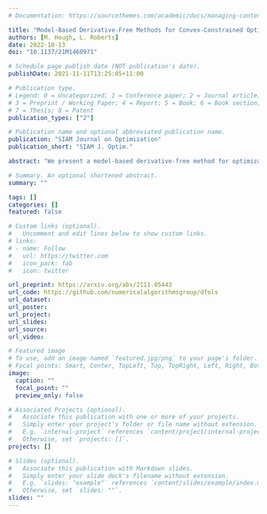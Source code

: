 ```yaml
---
# Documentation: https://sourcethemes.com/academic/docs/managing-content/

title: "Model-Based Derivative-Free Methods for Convex-Constrained Optimization"
authors: [M. Hough, L. Roberts]
date: 2022-10-13
doi: "10.1137/21M1460971"

# Schedule page publish date (NOT publication's date).
publishDate: 2021-11-11T13:25:05+11:00

# Publication type.
# Legend: 0 = Uncategorized; 1 = Conference paper; 2 = Journal article;
# 3 = Preprint / Working Paper; 4 = Report; 5 = Book; 6 = Book section;
# 7 = Thesis; 8 = Patent
publication_types: ["2"]

# Publication name and optional abbreviated publication name.
publication: "SIAM Journal on Optimization"
publication_short: "SIAM J. Optim."

abstract: "We present a model-based derivative-free method for optimization subject to general convex constraints, which we assume are unrelaxable and accessed only through a projection operator that is cheap to evaluate. We prove global convergence and a worst-case complexity of $O(\\epsilon^{−2})$ iterations and objective evaluations for nonconvex functions, matching results for the unconstrained case. We introduce new, weaker requirements on model accuracy compared to existing methods. As a result, suﬃciently accurate interpolation models can be constructed only using feasible points. We develop a comprehensive theory of interpolation set management in this regime for linear and composite linear models. We implement our approach for nonlinear least-squares problems and demonstrate strong practical performance compared to general-purpose solvers."

# Summary. An optional shortened abstract.
summary: ""

tags: []
categories: []
featured: false

# Custom links (optional).
#   Uncomment and edit lines below to show custom links.
# links:
# - name: Follow
#   url: https://twitter.com
#   icon_pack: fab
#   icon: twitter

url_preprint: https://arxiv.org/abs/2111.05443
url_code: https://github.com/numericalalgorithmsgroup/dfols
url_dataset:
url_poster:
url_project:
url_slides:
url_source:
url_video:

# Featured image
# To use, add an image named `featured.jpg/png` to your page's folder. 
# Focal points: Smart, Center, TopLeft, Top, TopRight, Left, Right, BottomLeft, Bottom, BottomRight.
image:
  caption: ""
  focal_point: ""
  preview_only: false

# Associated Projects (optional).
#   Associate this publication with one or more of your projects.
#   Simply enter your project's folder or file name without extension.
#   E.g. `internal-project` references `content/project/internal-project/index.md`.
#   Otherwise, set `projects: []`.
projects: []

# Slides (optional).
#   Associate this publication with Markdown slides.
#   Simply enter your slide deck's filename without extension.
#   E.g. `slides: "example"` references `content/slides/example/index.md`.
#   Otherwise, set `slides: ""`.
slides: ""
---
```

